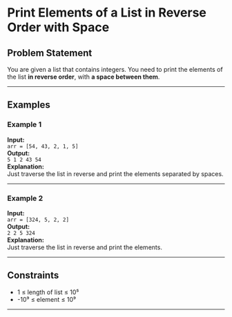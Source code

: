 # Print Elements of a List in Reverse Order with Space

## Problem Statement

You are given a list that contains integers. You need to print the elements of the list **in reverse order**, with **a space between them**.

---

## Examples

### Example 1
**Input:**  
`arr = [54, 43, 2, 1, 5]`  
**Output:**  
`5 1 2 43 54`  
**Explanation:**  
Just traverse the list in reverse and print the elements separated by spaces.

---

### Example 2
**Input:**  
`arr = [324, 5, 2, 2]`  
**Output:**  
`2 2 5 324`  
**Explanation:**  
Just traverse the list in reverse and print the elements.

---

## Constraints
- 1 ≤ length of list ≤ 10⁵  
- -10⁹ ≤ element ≤ 10⁹

---
